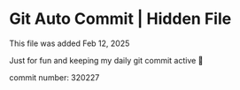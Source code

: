 # Git Auto Commit | Hidden File

This file was added Feb 12, 2025

Just for fun and keeping my daily git commit active 🤪

commit number: 320227
